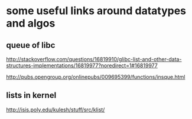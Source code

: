 some useful links around datatypes and algos
============================================

queue of libc
-------------

http://stackoverflow.com/questions/16819910/glibc-list-and-other-data-structures-implementations/16819977?noredirect=1#16819977

http://pubs.opengroup.org/onlinepubs/009695399/functions/insque.html


lists in kernel
---------------

http://isis.poly.edu/kulesh/stuff/src/klist/

